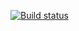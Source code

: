 [![Build status](https://ci.appveyor.com/api/projects/status/9sdyf5voboyupyt9?svg=true)](https://ci.appveyor.com/project/NekrasovaMN/postmanecho-jdpk2)

